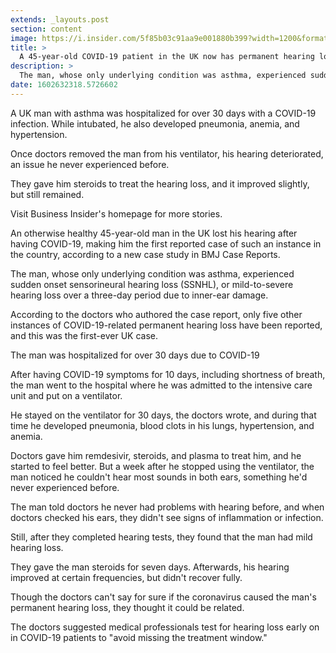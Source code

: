 ```yaml
--- 
extends: _layouts.post 
section: content 
image: https://i.insider.com/5f85b03c91aa9e001880b399?width=1200&format=jpeg 
title: > 
  A 45-year-old COVID-19 patient in the UK now has permanent hearing loss 
description: > 
  The man, whose only underlying condition was asthma, experienced sudden onset sensorineural hearing loss (SSNHL), or mild-to-severe hearing loss over a three-day period due to inner-ear damage.According to the doctors who authored the case report, only five other instances of COVID-19-related permanent hearing loss have been reported, and this was the first-ever UK case.Still, after they completed hearing tests, they found that the man had mild hearing loss.Though the doctors can't say for sure if the coronavirus caused the man's permanent hearing loss, they thought it could be related.The doctors suggested medical professionals test for hearing loss early on in COVID-19 patients to "avoid missing the treatment window." 
date: 1602632318.5726602 
--- 
```

A UK man with asthma was hospitalized for over 30 days with a COVID-19 infection. While intubated, he also developed pneumonia, anemia, and hypertension.

Once doctors removed the man from his ventilator, his hearing deteriorated, an issue he never experienced before.

They gave him steroids to treat the hearing loss, and it improved slightly, but still remained.

Visit Business Insider's homepage for more stories.

An otherwise healthy 45-year-old man in the UK lost his hearing after having COVID-19, making him the first reported case of such an instance in the country, according to a new case study in BMJ Case Reports.

The man, whose only underlying condition was asthma, experienced sudden onset sensorineural hearing loss (SSNHL), or mild-to-severe hearing loss over a three-day period due to inner-ear damage.

According to the doctors who authored the case report, only five other instances of COVID-19-related permanent hearing loss have been reported, and this was the first-ever UK case.

The man was hospitalized for over 30 days due to COVID-19

After having COVID-19 symptoms for 10 days, including shortness of breath, the man went to the hospital where he was admitted to the intensive care unit and put on a ventilator.

He stayed on the ventilator for 30 days, the doctors wrote, and during that time he developed pneumonia, blood clots in his lungs, hypertension, and anemia.

Doctors gave him remdesivir, steroids, and plasma to treat him, and he started to feel better. But a week after he stopped using the ventilator, the man noticed he couldn't hear most sounds in both ears, something he'd never experienced before.

The man told doctors he never had problems with hearing before, and when doctors checked his ears, they didn't see signs of inflammation or infection.

Still, after they completed hearing tests, they found that the man had mild hearing loss.

They gave the man steroids for seven days. Afterwards, his hearing improved at certain frequencies, but didn't recover fully.

Though the doctors can't say for sure if the coronavirus caused the man's permanent hearing loss, they thought it could be related.

The doctors suggested medical professionals test for hearing loss early on in COVID-19 patients to "avoid missing the treatment window."